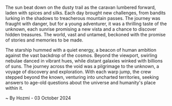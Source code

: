 
The sun beat down on the dusty trail as the caravan lumbered forward, laden with spices and silks.  Each day brought new challenges, from bandits lurking in the shadows to treacherous mountain passes.  The journey was fraught with danger, but for a young adventurer, it was a thrilling taste of the unknown, each sunrise promising a new vista and a chance to discover hidden treasures.  The world, vast and untamed, beckoned with the promise of stories and memories to be made.

The starship hummed with a quiet energy, a beacon of human ambition against the vast backdrop of the cosmos.  Beyond the viewport, swirling nebulae danced in vibrant hues, while distant galaxies winked with billions of suns.  The journey across the void was a pilgrimage to the unknown, a voyage of discovery and exploration.  With each warp jump, the crew stepped beyond the known, venturing into uncharted territories, seeking answers to age-old questions about the universe and humanity's place within it. 

~ By Hozmi - 03 October 2024
